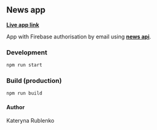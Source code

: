 ## News app

**[Live app link](https://klocc.kittyandrew.dev/)**

App with Firebase authorisation by email using **[news api](https://newsapi.org/)**.

### Development
```bash
npm run start
```

### Build (production)
```bash
npm run build
```

#### Author
Kateryna Rublenko
